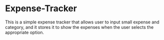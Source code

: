 # Expense-Tracker
This is a simple expense tracker that allows user to input small expense and category, and it stores it to show the expenses when the user selects the appropriate option.
